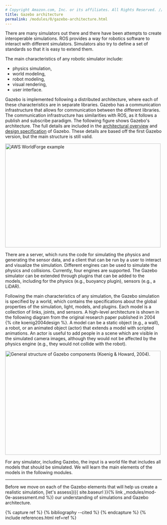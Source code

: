 ```yaml
---
# Copyright Amazon.com, Inc. or its affiliates. All Rights Reserved. // SPDX-License-Identifier: CC-BY-SA-4.0
title: Gazebo architecture
permalink: /modules/0/gazebo-architecture.html
---
```


There are many simulators out there and there have been attempts to create interoperable simulations. ROS provides a way for robotics software to interact with different simulators. Simulators also try to define a set of standards so that it is easy to extend them.

The main characteristics of any robotic simulator include:
- physics simulation, 
- world modeling,
- robot modeling,
- visual rendering,
- user interface.

Gazebo is implemented following a distributed architecture, where each of these characteristics are in separate libraries. Gazebo has a communication infrastructure that allows for communication between the different libraries. The communication infrastructure has similarities with ROS, as it follows a publish and subscribe paradigm. The following figure shows Gazebo's architecture. The full details are included in the [architectural overview](http://gazebosim.org/tutorials?tut=architecture&cat=get_started) and [design specification](http://wiki.ros.org/gazebo/Version_1.0_Design_Specification) of Gazebo. These details are based off the first Gazebo version, but the main structure is still valid.

<img src="http://wiki.ros.org/gazebo/Version_1.0_Design_Specification?action=AttachFile&do=get&target=gazebo_dependency_graph.png" alt="AWS WorldForge example" width="500" height="333">

There are a server, which runs the code for simulating the physics and generating the sensor data, and a client that can be run by a user to interact and visualize the simulation.  Different engines can be used to simulate the physics and collisions. Currently, four engines are supported. The Gazebo simulator can be extended through plugins that can be added to the models, including for the physics (e.g., buoyancy plugin), sensors (e.g., a LiDAR).

Following the main characteristics of any simulation, the Gazebo simulation is specified by a world, which contains the specifications about the global properties of the simulation, light, models, and plugins. Each model is a collection of links, joints, and sensors. A high-level architecture is shown in the following diagram from the original research paper published in 2004 {% cite koenig2004design %}. A model can be a static object (e.g., a wall), a robot, or an animated object (actor) that extends a model with scripted animations. An actor is useful to add people in a scene which are visible in the simulated camera images, although they would not be affected by the physics engine (e.g., they would not collide with the robot). 

<img src="https://d3i71xaburhd42.cloudfront.net/2151a214aca6e72ee2980ae8cbf7be47fed0cb7a/2-Figure1-1.png" alt="General structure of Gazebo components (Koenig & Howard, 2004)." width="500" height="333" /> 

For any simulator, including Gazebo, the input is a world file that includes all models that should be simulated. We will learn the main elements of the models in the following modules.

---

Before we move on each of the Gazebo elements that will help us create a realistic simulation, [let's assess]({{ site.baseurl }}{% link _modules/mod-0e-assessment.md %}) our understanding of simulations and Gazebo architecture.


{% capture ref %}
{% bibliography --cited %}
{% endcapture %}
{% include references.html ref=ref %}
